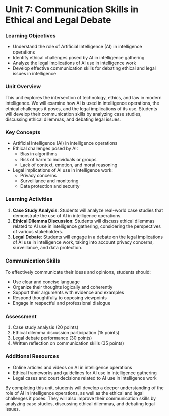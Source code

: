 **Unit 7: Communication Skills in Ethical and Legal Debate**
===========================================================

### Learning Objectives

* Understand the role of Artificial Intelligence (AI) in intelligence operations
* Identify ethical challenges posed by AI in intelligence gathering
* Analyze the legal implications of AI use in intelligence work
* Develop effective communication skills for debating ethical and legal issues in intelligence

### Unit Overview

This unit explores the intersection of technology, ethics, and law in modern intelligence. We will examine how AI is used in intelligence operations, the ethical challenges it poses, and the legal implications of its use. Students will develop their communication skills by analyzing case studies, discussing ethical dilemmas, and debating legal issues.

### Key Concepts

* Artificial Intelligence (AI) in intelligence operations
* Ethical challenges posed by AI:
	+ Bias in algorithms
	+ Risk of harm to individuals or groups
	+ Lack of context, emotion, and moral reasoning
* Legal implications of AI use in intelligence work:
	+ Privacy concerns
	+ Surveillance and monitoring
	+ Data protection and security

### Learning Activities

1. **Case Study Analysis**: Students will analyze real-world case studies that demonstrate the use of AI in intelligence operations.
2. **Ethical Dilemma Discussion**: Students will discuss ethical dilemmas related to AI use in intelligence gathering, considering the perspectives of various stakeholders.
3. **Legal Debate**: Students will engage in a debate on the legal implications of AI use in intelligence work, taking into account privacy concerns, surveillance, and data protection.

### Communication Skills

To effectively communicate their ideas and opinions, students should:

* Use clear and concise language
* Organize their thoughts logically and coherently
* Support their arguments with evidence and examples
* Respond thoughtfully to opposing viewpoints
* Engage in respectful and professional dialogue

### Assessment

1. Case study analysis (20 points)
2. Ethical dilemma discussion participation (15 points)
3. Legal debate performance (30 points)
4. Written reflection on communication skills (35 points)

### Additional Resources

* Online articles and videos on AI in intelligence operations
* Ethical frameworks and guidelines for AI use in intelligence gathering
* Legal cases and court decisions related to AI use in intelligence work

By completing this unit, students will develop a deeper understanding of the role of AI in intelligence operations, as well as the ethical and legal challenges it poses. They will also improve their communication skills by analyzing case studies, discussing ethical dilemmas, and debating legal issues.